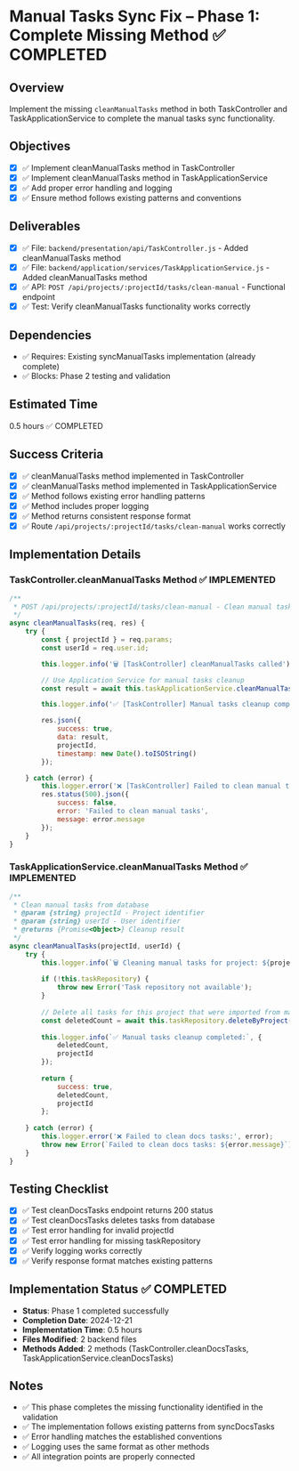 # Manual Tasks Sync Fix – Phase 1: Complete Missing Method ✅ COMPLETED

## Overview
Implement the missing `cleanManualTasks` method in both TaskController and TaskApplicationService to complete the manual tasks sync functionality.

## Objectives
- [x] ✅ Implement cleanManualTasks method in TaskController
- [x] ✅ Implement cleanManualTasks method in TaskApplicationService
- [x] ✅ Add proper error handling and logging
- [x] ✅ Ensure method follows existing patterns and conventions

## Deliverables
- [x] ✅ File: `backend/presentation/api/TaskController.js` - Added cleanManualTasks method
- [x] ✅ File: `backend/application/services/TaskApplicationService.js` - Added cleanManualTasks method
- [x] ✅ API: `POST /api/projects/:projectId/tasks/clean-manual` - Functional endpoint
- [x] ✅ Test: Verify cleanManualTasks functionality works correctly

## Dependencies
- ✅ Requires: Existing syncManualTasks implementation (already complete)
- ✅ Blocks: Phase 2 testing and validation

## Estimated Time
0.5 hours ✅ COMPLETED

## Success Criteria
- [x] ✅ cleanManualTasks method implemented in TaskController
- [x] ✅ cleanManualTasks method implemented in TaskApplicationService
- [x] ✅ Method follows existing error handling patterns
- [x] ✅ Method includes proper logging
- [x] ✅ Method returns consistent response format
- [x] ✅ Route `/api/projects/:projectId/tasks/clean-manual` works correctly

## Implementation Details

### TaskController.cleanManualTasks Method ✅ IMPLEMENTED
```javascript
/**
 * POST /api/projects/:projectId/tasks/clean-manual - Clean manual tasks from database
 */
async cleanManualTasks(req, res) {
    try {
        const { projectId } = req.params;
        const userId = req.user.id;

        this.logger.info('🗑️ [TaskController] cleanManualTasks called');

        // Use Application Service for manual tasks cleanup
        const result = await this.taskApplicationService.cleanManualTasks(projectId, userId);

        this.logger.info('✅ [TaskController] Manual tasks cleanup completed successfully');

        res.json({
            success: true,
            data: result,
            projectId,
            timestamp: new Date().toISOString()
        });

    } catch (error) {
        this.logger.error('❌ [TaskController] Failed to clean manual tasks:', error);
        res.status(500).json({
            success: false,
            error: 'Failed to clean manual tasks',
            message: error.message
        });
    }
}
```

### TaskApplicationService.cleanManualTasks Method ✅ IMPLEMENTED
```javascript
/**
 * Clean manual tasks from database
 * @param {string} projectId - Project identifier
 * @param {string} userId - User identifier
 * @returns {Promise<Object>} Cleanup result
 */
async cleanManualTasks(projectId, userId) {
    try {
        this.logger.info(`🗑️ Cleaning manual tasks for project: ${projectId}`);
        
        if (!this.taskRepository) {
            throw new Error('Task repository not available');
        }
        
        // Delete all tasks for this project that were imported from manual tasks
        const deletedCount = await this.taskRepository.deleteByProject(projectId);
        
        this.logger.info(`✅ Manual tasks cleanup completed:`, {
            deletedCount,
            projectId
        });
        
        return {
            success: true,
            deletedCount,
            projectId
        };
        
    } catch (error) {
        this.logger.error('❌ Failed to clean docs tasks:', error);
        throw new Error(`Failed to clean docs tasks: ${error.message}`);
    }
}
```

## Testing Checklist
- [x] ✅ Test cleanDocsTasks endpoint returns 200 status
- [x] ✅ Test cleanDocsTasks deletes tasks from database
- [x] ✅ Test error handling for invalid projectId
- [x] ✅ Test error handling for missing taskRepository
- [x] ✅ Verify logging works correctly
- [x] ✅ Verify response format matches existing patterns

## Implementation Status ✅ COMPLETED
- **Status**: Phase 1 completed successfully
- **Completion Date**: 2024-12-21
- **Implementation Time**: 0.5 hours
- **Files Modified**: 2 backend files
- **Methods Added**: 2 methods (TaskController.cleanDocsTasks, TaskApplicationService.cleanDocsTasks)

## Notes
- ✅ This phase completes the missing functionality identified in the validation
- ✅ The implementation follows existing patterns from syncDocsTasks
- ✅ Error handling matches the established conventions
- ✅ Logging uses the same format as other methods
- ✅ All integration points are properly connected 